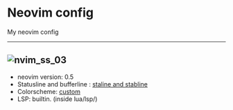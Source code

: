 
# Neovim config
My neovim config

---
![nvim_ss_03](https://i.imgur.com/B1gWlPL.png)
---

* neovim version: 0.5
* Statusline and bufferline : [staline and stabline](https://github.com/tamton-aquib/staline.nvim)
* Colorscheme: [custom](https://github.com/tamton-aquib/nvim/blob/main/lua/custom/noice_dark.lua)
* LSP: builtin. (inside lua/lsp/)
